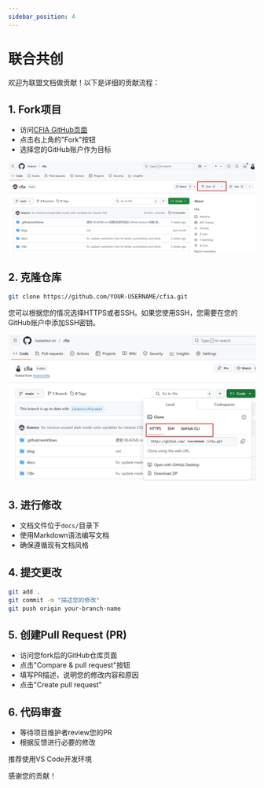```yaml
---
sidebar_position: 4
---
```



# 联合共创

欢迎为联盟文档做贡献！以下是详细的贡献流程：

## 1. Fork项目

- 访问[CFIA GitHub页面](https://github.com/linancn/cfia)
- 点击右上角的"Fork"按钮
- 选择您的GitHub账户作为目标

![Fork位置](../static/img/collaborative-community/git-fork.png)

## 2. 克隆仓库

```bash
git clone https://github.com/YOUR-USERNAME/cfia.git 
```

您可以根据您的情况选择HTTPS或者SSH。如果您使用SSH，您需要在您的GitHub账户中添加SSH密钥。

![Clone位置](../static/img/collaborative-community/git-clone.png)

## 3. 进行修改

- 文档文件位于`docs/`目录下
- 使用Markdown语法编写文档
- 确保遵循现有文档风格

## 4. 提交更改

```bash
git add .
git commit -m "描述您的修改"
git push origin your-branch-name
```

## 5. 创建Pull Request (PR)

- 访问您fork后的GitHub仓库页面
- 点击"Compare & pull request"按钮
- 填写PR描述，说明您的修改内容和原因
- 点击"Create pull request"

## 6. 代码审查

- 等待项目维护者review您的PR
- 根据反馈进行必要的修改

推荐使用VS Code开发环境

感谢您的贡献！
